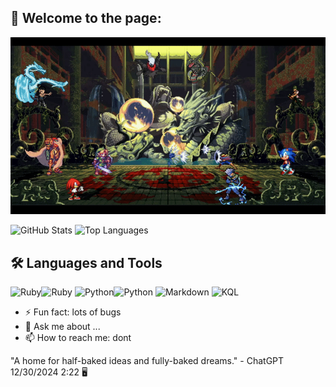 ## 🌱 Welcome to the page:

<!--
**sigSandor/sigSandor** is a ✨ _special_ ✨ repository because its `README.md` (this file) appears on your GitHub profile.

Here are some ideas to get you started:

- 🔭 I’m currently working on ...
- 🌱 I’m currently learning ...
- 👯 I’m looking to collaborate on ...
- 🤔 I’m looking for help with ...
- 💬 Ask me about ...
- 📫 How to reach me: ...
- 😄 Pronouns: ...
- ⚡ Fun fact: ...
-->

![gef](gef.gif)

![GitHub Stats](https://github-readme-stats.vercel.app/api?username=sigSandor&show_icons=true&theme=merko) ![Top Languages](https://github-readme-stats.vercel.app/api/top-langs/?username=sigSandor&layout=compact&theme=merko)


## 🛠️ Languages and Tools
<img src="https://cdn.jsdelivr.net/gh/devicons/devicon/icons/ruby/ruby-original.svg" width="40" height="40" alt="Ruby" />![Ruby](https://img.shields.io/badge/-Ruby-CC342D?logo=ruby&logoColor=white&style=flat)
<img src="https://cdn.jsdelivr.net/gh/devicons/devicon/icons/python/python-original.svg" width="40" height="40" alt="Python" />![Python](https://img.shields.io/badge/-Python-3776AB?logo=python&logoColor=white&style=flat)
![Markdown](https://img.shields.io/badge/-Markdown-000000?logo=markdown&logoColor=white&style=flat)
![KQL](https://img.shields.io/badge/-KQL-0078D7?logo=microsoft&logoColor=white&style=flat)

- ⚡ Fun fact: lots of bugs
- 💬 Ask me about ...
- 📫 How to reach me: dont

"A home for half-baked ideas and fully-baked dreams." - ChatGPT 12/30/2024 2:22 🖥️
